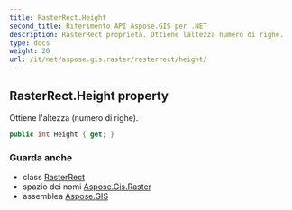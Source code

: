 ```yaml
---
title: RasterRect.Height
second_title: Riferimento API Aspose.GIS per .NET
description: RasterRect proprietà. Ottiene laltezza numero di righe.
type: docs
weight: 20
url: /it/net/aspose.gis.raster/rasterrect/height/
---
```

## RasterRect.Height property

Ottiene l'altezza (numero di righe).

```csharp
public int Height { get; }
```

### Guarda anche

* class [RasterRect](../)
* spazio dei nomi [Aspose.Gis.Raster](../../rasterrect/)
* assemblea [Aspose.GIS](../../../)


